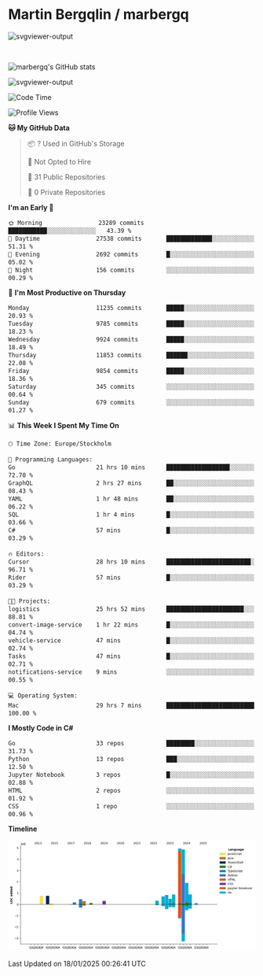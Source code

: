 # Martin Bergqlin / marbergq

![svgviewer-output](https://user-images.githubusercontent.com/2405410/206014777-22d41ecb-c24f-421d-b7d9-bba2cb5bb0de.svg)

<br>

<!--- [![Martin's Week](https://github-readme-stats.vercel.app/api/wakatime?username=marbergq&theme=dark)](https://github.com/anuraghazra/github-readme-stats) -->

![marbergq's GitHub stats](https://github-readme-stats.vercel.app/api?username=marbergq&count_private=true&show_icons=true)

![svgviewer-output](https://wakatime.com/badge/user/3f0a2069-6683-4e19-9a4a-7d21ea815067.svg)

<!--START_SECTION:waka-->
![Code Time](http://img.shields.io/badge/Code%20Time-4%2C723%20hrs%2041%20mins-blue)

![Profile Views](http://img.shields.io/badge/Profile%20Views-0-blue)

**🐱 My GitHub Data** 

> 📦 ? Used in GitHub's Storage 
 > 
> 🚫 Not Opted to Hire
 > 
> 📜 31 Public Repositories 
 > 
> 🔑 0 Private Repositories 
 > 
**I'm an Early 🐤** 

```text
🌞 Morning                23289 commits       ███████████░░░░░░░░░░░░░░   43.39 % 
🌆 Daytime                27538 commits       █████████████░░░░░░░░░░░░   51.31 % 
🌃 Evening                2692 commits        █░░░░░░░░░░░░░░░░░░░░░░░░   05.02 % 
🌙 Night                  156 commits         ░░░░░░░░░░░░░░░░░░░░░░░░░   00.29 % 
```
📅 **I'm Most Productive on Thursday** 

```text
Monday                   11235 commits       █████░░░░░░░░░░░░░░░░░░░░   20.93 % 
Tuesday                  9785 commits        █████░░░░░░░░░░░░░░░░░░░░   18.23 % 
Wednesday                9924 commits        █████░░░░░░░░░░░░░░░░░░░░   18.49 % 
Thursday                 11853 commits       ██████░░░░░░░░░░░░░░░░░░░   22.08 % 
Friday                   9854 commits        █████░░░░░░░░░░░░░░░░░░░░   18.36 % 
Saturday                 345 commits         ░░░░░░░░░░░░░░░░░░░░░░░░░   00.64 % 
Sunday                   679 commits         ░░░░░░░░░░░░░░░░░░░░░░░░░   01.27 % 
```


📊 **This Week I Spent My Time On** 

```text
🕑︎ Time Zone: Europe/Stockholm

💬 Programming Languages: 
Go                       21 hrs 10 mins      ██████████████████░░░░░░░   72.70 % 
GraphQL                  2 hrs 27 mins       ██░░░░░░░░░░░░░░░░░░░░░░░   08.43 % 
YAML                     1 hr 48 mins        ██░░░░░░░░░░░░░░░░░░░░░░░   06.22 % 
SQL                      1 hr 4 mins         █░░░░░░░░░░░░░░░░░░░░░░░░   03.66 % 
C#                       57 mins             █░░░░░░░░░░░░░░░░░░░░░░░░   03.29 % 

🔥 Editors: 
Cursor                   28 hrs 10 mins      ████████████████████████░   96.71 % 
Rider                    57 mins             █░░░░░░░░░░░░░░░░░░░░░░░░   03.29 % 

🐱‍💻 Projects: 
logistics                25 hrs 52 mins      ██████████████████████░░░   88.81 % 
convert-image-service    1 hr 22 mins        █░░░░░░░░░░░░░░░░░░░░░░░░   04.74 % 
vehicle-service          47 mins             █░░░░░░░░░░░░░░░░░░░░░░░░   02.74 % 
Tasks                    47 mins             █░░░░░░░░░░░░░░░░░░░░░░░░   02.71 % 
notifications-service    9 mins              ░░░░░░░░░░░░░░░░░░░░░░░░░   00.55 % 

💻 Operating System: 
Mac                      29 hrs 7 mins       █████████████████████████   100.00 % 
```

**I Mostly Code in C#** 

```text
Go                       33 repos            ████████░░░░░░░░░░░░░░░░░   31.73 % 
Python                   13 repos            ███░░░░░░░░░░░░░░░░░░░░░░   12.50 % 
Jupyter Notebook         3 repos             █░░░░░░░░░░░░░░░░░░░░░░░░   02.88 % 
HTML                     2 repos             ░░░░░░░░░░░░░░░░░░░░░░░░░   01.92 % 
CSS                      1 repo              ░░░░░░░░░░░░░░░░░░░░░░░░░   00.96 % 
```



**Timeline**

![Lines of Code chart](https://raw.githubusercontent.com/marbergq/marbergq/main/assets/bar_graph.png)


 Last Updated on 18/01/2025 00:26:41 UTC
<!--END_SECTION:waka-->
